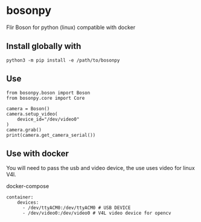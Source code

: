 # bosonpy
Flir Boson for python (linux) compatible with docker

## Install globally with 
```
python3 -m pip install -e /path/to/bosonpy
```

## Use
```
from bosonpy.boson import Boson
from bosonpy.core import Core

camera = Boson()
camera.setup_video(
    device_id="/dev/video0"
)
camera.grab()
print(camera.get_camera_serial())
```

## Use with docker
You will need to pass the usb and video device, the use uses video for linux V4l. 

docker-compose
```
container:
    devices: 
      - /dev/ttyACM0:/dev/ttyACM0 # USB DEVICE
      - /dev/video0:/dev/video0 # V4L video device for opencv
```